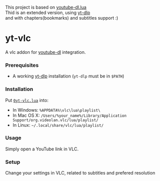 This project is based on <a href="https://github.com/mjasny/vlc-youtubeDL">youtube-dl.lua</a><br>
Thid is an extended version, using <a href="https://github.com/yt-dlp/yt-dlp">yt-dlp</a><br>
and with chapters(bookmarks) and subtitles support :)<br>

# yt-vlc
A vlc addon for [youtube-dl](http://ytdl-org.github.io/youtube-dl/) integration.

### Prerequisites
- A working <a href="https://github.com/yt-dlp/yt-dlp">yt-dlp</a> installation (`yt-dlp` must be in `$PATH`)

### Installation
Put [`0yt-vlc.lua`](https://raw.githubusercontent.com/donisos1146/yt-vlc/refs/heads/main/0yt-dlp.lua) into:
- In Windows: `%APPDATA%\vlc\lua\playlist\`
- In Mac OS X: `/Users/%your_name%/Library/Application Support/org.videolan.vlc/lua/playlist/`
- In Linux: `~/.local/share/vlc/lua/playlist/`

### Usage
Simply open a YouTube link in VLC.

### Setup
Change your settings in VLC, related to subtitles and prefered resolution
 
